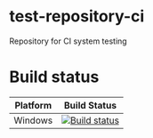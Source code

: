 # test-repository-ci
Repository for CI system testing

# Build status
| Platform | Build Status |
|:--------:|:------------:|
| Windows | [![Build status](https://ci.appveyor.com/api/projects/status/7wm67arteoycl0mi/branch/master?svg=true)](https://ci.appveyor.com/project/Paintrain-Inc/test-repository-ci/branch/master) |

